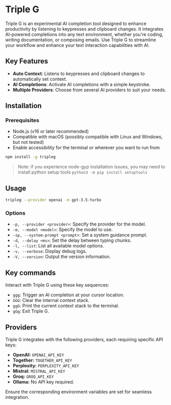 # Triple G

Triple G is an experimental AI completion tool designed to enhance productivity by listening to keypresses and clipboard changes. It integrates AI-powered completions into any text environment, whether you're coding, writing documentation, or composing emails. Use Triple G to streamline your workflow and enhance your text interaction capabilities with AI.

## Key Features

- **Auto Context**: Listens to keypresses and clipboard changes to automatically set context.
- **AI Completions**: Activate AI completions with a simple keystroke.
- **Multiple Providers**: Choose from several AI providers to suit your needs.

## Installation

### Prerequisites

- Node.js (v16 or later recommended)
- Compatible with macOS (possibly compatible with Linux and Windows, but not tested)
- Enable accessibility for the terminal or wherever you want to run from

```bash
npm install -g tripleg
```

> Note: if you experience node-gyp installation issues, you may need to install python setup tools
> `python3 -m pip install setuptools`

## Usage

```bash
tripleg --provider openai -m gpt-3.5-turbo
```

### Options

- `-p, --provider <provider>`: Specify the provider for the model.
- `-m, --model <model>`: Specify the model to use.
- `-sp, --system-prompt <prompt>`: Set a system guidance prompt.
- `-d, --delay <ms>`: Set the delay between typing chunks.
- `-l, --list`: List all available model options.
- `-v, --verbose`: Display debug logs.
- `-V, --version`: Output the version information.

## Key commands

Interact with Triple G using these key sequences:

- `ggg`: Trigger an AI completion at your cursor location.
- `GGG`: Clear the internal context stack.
- `ggG`: Print the current context stack to the terminal.
- `gGg`: Exit Triple G.

## Providers

Triple G integrates with the following providers, each requiring specific API keys:

- **OpenAI:** `OPENAI_API_KEY`
- **Together:** `TOGETHER_API_KEY`
- **Perplexity:** `PERPLEXITY_API_KEY`
- **Mistral:** `MISTRAL_API_KEY`
- **Groq:** `GROQ_API_KEY`
- **Ollama:** No API key required.

Ensure the corresponding environment variables are set for seamless integration.
